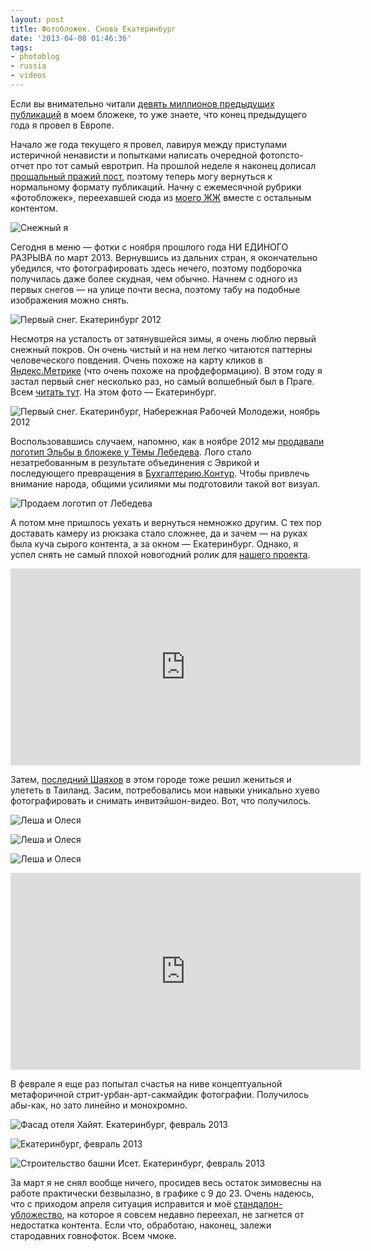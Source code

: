 ```yaml
---
layout: post
title: Фотобложек. Снова Екатеринбург
date: '2013-04-08 01:46:36'
tags:
- photoblog
- russia
- videos
---
```


Если вы внимательно читали [девять миллионов предыдущих публикаций](http://shouldgo.ru/tag/travel/) в моем бложеке, то уже знаете, что конец предыдущего года я провел в Европе.

Начало же года текущего я провел, лавируя между приступами истеричной ненависти и попытками написать очередной фотопсто-отчет про тот самый евротрип. На прошлой неделе я наконец дописал [прощальный пражий пост](http://shouldgo.ru/praga-the-end/ "Прага. The end of the line"), поэтому теперь могу вернуться к нормальному формату публикаций. Начну с ежемесячной рубрики «фотобложек», переехавшей сюда из [моего ЖЖ](http://shouldgo.livejournal.com/) вместе с остальным контентом.

![Снежный я](/assets/images/2017/09/IMG_0947.jpg)

Сегодня в меню — фотки с ноября прошлого года НИ ЕДИНОГО РАЗРЫВА по март 2013. Вернувшись из дальних стран, я окончательно убедился, что фотографировать здесь нечего, поэтому подборочка получилась даже более скудная, чем обычно. Начнем с одного из первых снегов — на улице почти весна, поэтому табу на подобные изображения можно снять.

![Первый снег. Екатеринбург 2012](/assets/images/2017/09/IMG_0879.jpg)

Несмотря на усталость от затянувшейся зимы, я очень люблю первый снежный покров. Он очень чистый и на нем легко читаются паттерны человеческого повдения. Очень похоже на карту кликов в [Яндекс.Метрике](http://metrika.yandex.ru) (что очень похоже на профдеформацию). В этом году я застал первый снег несколько раз, но самый волшебный был в Праге. Всем [читать тут](http://shouldgo.ru/praga-the-end/ "Прага. The end of the line"). На этом фото — Екатеринбург.

![Первый снег. Екатеринбург, Набережная Рабочей Молодежи, ноябрь 2012](/assets/images/2017/09/IMG_0925.jpg)

Воспользовавшись случаем, напомню, как в ноябре 2012 мы [продавали логотип Эльбы в бложеке у Тёмы Лебедева](http://tema.livejournal.com/1270128.html). Лого стало незатребованным в результате объединения с Эврикой и последующего превращения в [Бухгалтерию.Контур](http://b-kontur.ru). Чтобы привлечь внимание народа, общими усилиями мы подготовили такой вот визуал.

![Продаем логотип от Лебедева](/assets/images/2017/09/startupkit1.jpg)

А потом мне пришлось уехать и вернуться немножко другим. С тех пор доставать камеру из рюкзака стало сложнее, да и зачем — на руках была куча сырого контента, а за окном — Екатеринбург. Однако, я успел снять не самый плохой новогодний ролик для [нашего проекта](http://b-kontur.ru).

<iframe width="560" height="315" src="https://www.youtube.com/embed/0ktPnr28BcI?rel=0" frameborder="0" allowfullscreen></iframe>

Затем, [последний Шаяхов](http://twitter.com/saintvitt) в этом городе тоже решил жениться и улететь в Таиланд. Засим, потребовались мои навыки уникально хуево фотографировать и снимать инвитэйшон-видео. Вот, что получилось.

![Леша и Олеся](/assets/images/2017/09/IMG_2551.jpg)

![Леша и Олеся](/assets/images/2017/09/IMG_2591.jpg)

![Леша и Олеся](/assets/images/2017/09/IMG_2623.jpg)

<iframe width="560" height="315" src="https://www.youtube.com/embed/5zJmKJLRn3o?rel=0" frameborder="0" allowfullscreen></iframe>

В феврале я еще раз попытал счастья на ниве концептуальной метафоричной стрит-урбан-арт-сакмайдик фотографии. Получилось абы-как, но зато линейно и монохромно.

![Фасад отеля Хайят. Екатеринбург, февраль 2013](/assets/images/2017/09/IMG_2650.jpg)

![Екатеринбург, февраль 2013](/assets/images/2017/09/IMG_2645.jpg)

![Строительство башни Исет. Екатеринбург, февраль 2013](/assets/images/2017/09/IMG_2653.jpg)

За март я не снял вообще ничего, просидев весь остаток зимовесны на работе практически безвылазно, в графике с 9 до 23. Очень надеюсь, что с приходом апреля ситуация исправится и моё [стандалон-убложество](http://shouldgo.ru), на которое я совсем недавно переехал, не загнется от недостатка контента. Если что, обработаю, наконец, залежи стародавних говнофоток. Всем чмоке.

